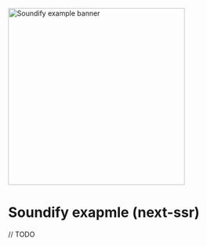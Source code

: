 <img width="360px" alt="Soundify example banner" src="https://user-images.githubusercontent.com/51422045/221219632-d89c4d89-05ca-4927-8419-af81cfd38875.png" />

# Soundify exapmle (next-ssr)

// TODO

